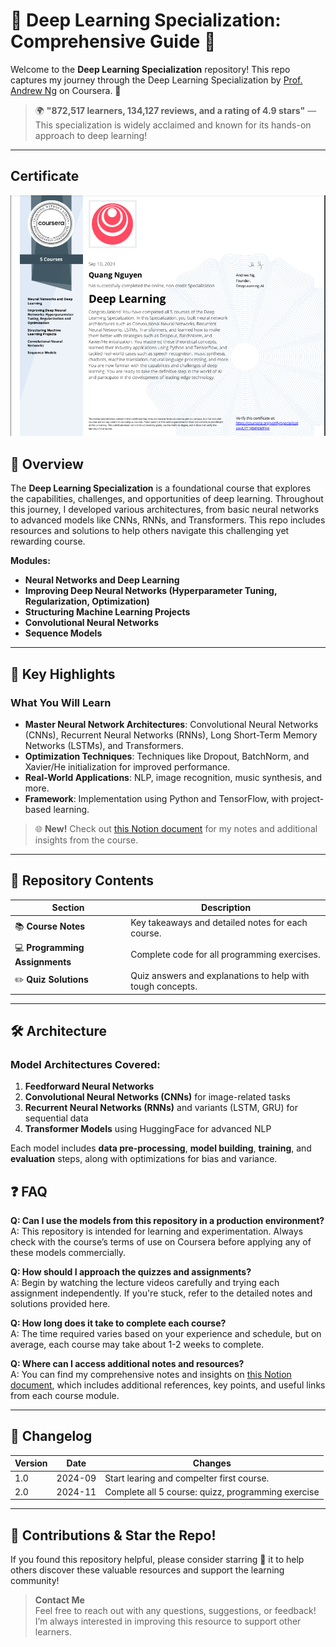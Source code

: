 # 🌟 Deep Learning Specialization: Comprehensive Guide 🌟

Welcome to the **Deep Learning Specialization** repository! This repo captures my journey through the Deep Learning Specialization by [Prof. Andrew Ng](https://www.coursera.org/specializations/deep-learning) on Coursera. 🚀

> 🌍 **"872,517 learners, 134,127 reviews, and a rating of 4.9 stars"** — This specialization is widely acclaimed and known for its hands-on approach to deep learning!

---
## Certificate
[![My certificate](https://github.com/quang2719/Course---Deep_Learning_Specialization_Prof_Andrew_Ng/blob/main/Certificate/Screenshot%202024-11-03%20162823.png)](https://coursera.org/share/74b8cadaaeaa6cf3b8d00a7334ceb02f)
## 📖 Overview

The **Deep Learning Specialization** is a foundational course that explores the capabilities, challenges, and opportunities of deep learning. Throughout this journey, I developed various architectures, from basic neural networks to advanced models like CNNs, RNNs, and Transformers. This repo includes resources and solutions to help others navigate this challenging yet rewarding course.

**Modules:**
- **Neural Networks and Deep Learning**
- **Improving Deep Neural Networks (Hyperparameter Tuning, Regularization, Optimization)**
- **Structuring Machine Learning Projects**
- **Convolutional Neural Networks**
- **Sequence Models**

---

## 🎯 Key Highlights

### What You Will Learn
- **Master Neural Network Architectures**: Convolutional Neural Networks (CNNs), Recurrent Neural Networks (RNNs), Long Short-Term Memory Networks (LSTMs), and Transformers.
- **Optimization Techniques**: Techniques like Dropout, BatchNorm, and Xavier/He initialization for improved performance.
- **Real-World Applications**: NLP, image recognition, music synthesis, and more.
- **Framework**: Implementation using Python and TensorFlow, with project-based learning.

> 🌐 **New!** Check out [this Notion document](https://nv-quang-ai-leaning.notion.site/Deep-Learning-Specialization-732730a98be944a5b6b4856bac44ea27?pvs=4) for my notes and additional insights from the course.

---

## 📂 Repository Contents

| Section             | Description                                                |
|---------------------|------------------------------------------------------------|
| 📚 **Course Notes**         | Key takeaways and detailed notes for each course.    |
| 💻 **Programming Assignments** | Complete code for all programming exercises.         |
| ✏️ **Quiz Solutions**        | Quiz answers and explanations to help with tough concepts. |

---

## 🛠️ Architecture

### Model Architectures Covered:
1. **Feedforward Neural Networks**
2. **Convolutional Neural Networks (CNNs)** for image-related tasks
3. **Recurrent Neural Networks (RNNs)** and variants (LSTM, GRU) for sequential data
4. **Transformer Models** using HuggingFace for advanced NLP

Each model includes **data pre-processing**, **model building**, **training**, and **evaluation** steps, along with optimizations for bias and variance. 


## ❓ FAQ

**Q: Can I use the models from this repository in a production environment?**  
A: This repository is intended for learning and experimentation. Always check with the course’s terms of use on Coursera before applying any of these models commercially.

**Q: How should I approach the quizzes and assignments?**  
A: Begin by watching the lecture videos carefully and trying each assignment independently. If you're stuck, refer to the detailed notes and solutions provided here.

**Q: How long does it take to complete each course?**  
A: The time required varies based on your experience and schedule, but on average, each course may take about 1-2 weeks to complete.

**Q: Where can I access additional notes and resources?**  
A: You can find my comprehensive notes and insights on [this Notion document](#), which includes additional references, key points, and useful links from each course module.

---

## 📝 Changelog

| Version | Date       | Changes                                      |
|---------|------------|----------------------------------------------|
| 1.0     | 2024-09 | Start learing and compelter first course.    |
| 2.0     | 2024-11 | Complete all 5 course: quizz, programming exercise     |

---

## 🌟 Contributions & Star the Repo!

If you found this repository helpful, please consider starring 🌟 it to help others discover these valuable resources and support the learning community!

> **Contact Me**  
Feel free to reach out with any questions, suggestions, or feedback! I’m always interested in improving this resource to support other learners.
